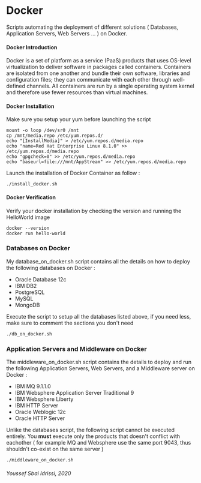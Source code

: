 # Docker
Scripts automating the deployment of different solutions ( Databases, Application Servers, Web Servers ... ) on Docker.


#### Docker Introduction
Docker is a set of platform as a service (PaaS) products that uses OS-level virtualization to deliver software in packages called containers. Containers are isolated from one another and bundle their own software, libraries and configuration files; they can communicate with each other through well-defined channels. All containers are run by a single operating system kernel and therefore use fewer resources than virtual machines. 

#### Docker Installation
Make sure you setup your yum before launching the script

```
mount -o loop /dev/sr0 /mnt
cp /mnt/media.repo /etc/yum.repos.d/
echo "[InstallMedia]" > /etc/yum.repos.d/media.repo
echo "name=Red Hat Enterprise Linux 8.1.0" >> /etc/yum.repos.d/media.repo
echo "gpgcheck=0" >> /etc/yum.repos.d/media.repo
echo "baseurl=file:///mnt/AppStream" >> /etc/yum.repos.d/media.repo

```
Launch the installation of Docker Container as follow : 
```
./install_docker.sh
```
#### Docker Verification
Verify your docker installation by checking the version and running the HelloWorld image
```
docker --version
docker run hello-world
```
### Databases on Docker
My database_on_docker.sh script contains all the details on how to deploy the following databases on Docker :
* Oracle Database 12c
* IBM DB2
* PostgreSQL
* MySQL
* MongoDB 

Execute the script to setup all the databases listed above, if you need less, make sure to comment the sections you don't need 
```
./db_on_docker.sh
```
### Application Servers and Middleware on Docker
The middleware_on_docker.sh script contains the details to deploy and run the following Application Servers, Web Servers, and a Middleware server on Docker : 
* IBM MQ 9.1.1.0
* IBM Websphere Application Server Traditional 9
* IBM Websphere Liberty
* IBM HTTP Server
* Oracle Weblogic 12c
* Oracle HTTP Server 

Unlike the databases script, the following script cannot be executed entirely. You **must** execute only the products that doesn't conflict with eachother ( for example MQ and Websphere use the same port 9043, thus shouldn't co-exist on the same server )
```
./middleware_on_docker.sh
```

###### Youssef Sbai Idrissi, 2020

